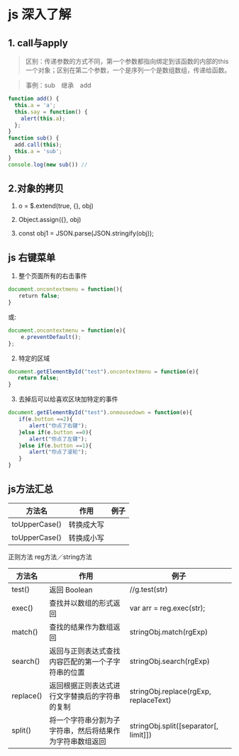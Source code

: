 # js 深入了解

## 1. call与apply
> 区别：传递参数的方式不同，第一个参数都指向绑定到该函数的内部的this一个对象；区别在第二个参数，一个是序列一个是数组数组，传递给函数。

> 事例：sub　继承　add

```js
function add() {
  this.a = 'a';
  this.say = function() {
    alert(this.a);
  };
}
function sub() {
  add.call(this);
  this.a = 'sub';
}
console.log(new sub()) //
```

## 2.对象的拷贝


1. o = $.extend(true, {}, obj)

2. Object.assign({}, obj)

3. const obj1 = JSON.parse(JSON.stringify(obj));


## js 右键菜单

1. 整个页面所有的右击事件
```js
document.oncontextmenu = function(){
　　return false;
}
```
或:
```js
document.oncontextmenu = function(e){
    e.preventDefault();
};
```
2. 特定的区域
```js
document.getElementById("test").oncontextmenu = function(e){
   return false;
}
```
3. 去掉后可以给喜欢区块加特定的事件
```js
document.getElementById("test").onmousedown = function(e){
　　if(e.button ==2){
　　　　alert("你点了右键");
　　}else if(e.button ==0){
　　　　alert("你点了左键");
　　}else if(e.button ==1){
　　　　alert("你点了滚轮");
　　}
}
```

## js方法汇总


方法名|作用|例子
---|---|---
toUpperCase()   |转换成大写      |
toUpperCase()   |转换成小写      |

正则方法 reg方法／string方法

方法名|作用|例子
---|---|---
test()          |返回 Boolean   | //g.test(str)
exec()          |查找并以数组的形式返回   | var arr = reg.exec(str);
match()         | 查找的结果作为数组返回  |stringObj.match(rgExp)
search()        |返回与正则表达式查找内容匹配的第一个子字符串的位置|stringObj.search(rgExp)
replace()       |返回根据正则表达式进行文字替换后的字符串的复制 | stringObj.replace(rgExp, replaceText)
split()         |将一个字符串分割为子字符串，然后将结果作为字符串数组返回|stringObj.split([separator[, limit]])

